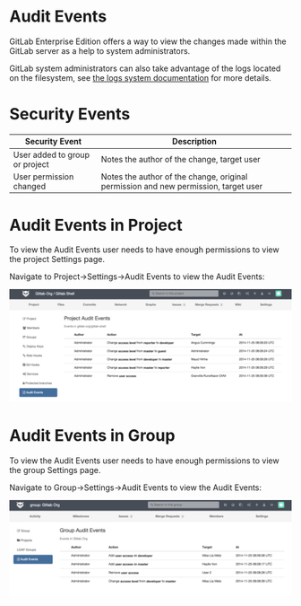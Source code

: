 # Audit Events

GitLab Enterprise Edition offers a way to view the changes made within the GitLab server as a help to system administrators.

GitLab system administrators can also take advantage of the logs located on the filesystem, see [the logs system documentation](logs.md) for more details.


# Security Events

| Security Event                 | Description                                                                                      |
|--------------------------------|--------------------------------------------------------------------------------------------------|
| User added to group or project | Notes the author of the change, target user                                                      |
| User permission changed        | Notes the author of the change, original permission and new permission, target user              |


# Audit Events in Project

To view the Audit Events user needs to have enough permissions to view the project Settings page.

Navigate to Project->Settings->Audit Events to view the Audit Events:

![audit events project](audit_events_project.png)

# Audit Events in Group

To view the Audit Events user needs to have enough permissions to view the group Settings page.

Navigate to Group->Settings->Audit Events to view the Audit Events:

![audit events group](audit_events_group.png)

